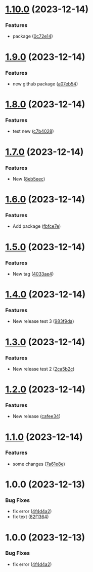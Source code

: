 # [1.10.0](https://gh_personal/12evgen/test-vercel/compare/v1.9.0...v1.10.0) (2023-12-14)


### Features

* package ([0c72e14](https://gh_personal/12evgen/test-vercel/commit/0c72e14709161289b52d66d3d15bee2412f97687))

# [1.9.0](https://gh_personal/12evgen/test-vercel/compare/v1.8.0...v1.9.0) (2023-12-14)


### Features

* new github package ([a07eb54](https://gh_personal/12evgen/test-vercel/commit/a07eb54fb16f28d26bcbd757f1cbffb22f7d8b79))

# [1.8.0](https://gh_personal/12evgen/test-vercel/compare/v1.7.0...v1.8.0) (2023-12-14)


### Features

* test new ([c7b4028](https://gh_personal/12evgen/test-vercel/commit/c7b40284bdc9fce3cf76c513572bda967d316318))

# [1.7.0](https://gh_personal/12evgen/test-vercel/compare/v1.6.0...v1.7.0) (2023-12-14)


### Features

* New ([8eb5eec](https://gh_personal/12evgen/test-vercel/commit/8eb5eecab00b3f28d39e92014373feadb99ccbb3))

# [1.6.0](https://gh_personal/12evgen/test-vercel/compare/v1.5.0...v1.6.0) (2023-12-14)


### Features

* Add package ([fbfce7e](https://gh_personal/12evgen/test-vercel/commit/fbfce7e0ebcceb7d509f04ec960021cae87ab341))

# [1.5.0](https://gh_personal/12evgen/test-vercel/compare/v1.4.0...v1.5.0) (2023-12-14)


### Features

* New tag ([4033ae4](https://gh_personal/12evgen/test-vercel/commit/4033ae4eb92abb74c611a6a68b3902651d529902))

# [1.4.0](https://gh_personal/12evgen/test-vercel/compare/v1.3.0...v1.4.0) (2023-12-14)


### Features

* New release test 3 ([983f9da](https://gh_personal/12evgen/test-vercel/commit/983f9dad48f62771db08eb26f562450e9231843f))

# [1.3.0](https://gh_personal/12evgen/test-vercel/compare/v1.2.0...v1.3.0) (2023-12-14)


### Features

* New release test 2 ([2ca5b2c](https://gh_personal/12evgen/test-vercel/commit/2ca5b2cb42da23d62a70926c9d08e1ed53238a74))

# [1.2.0](https://gh_personal/12evgen/test-vercel/compare/v1.1.0...v1.2.0) (2023-12-14)


### Features

* New release ([cafee34](https://gh_personal/12evgen/test-vercel/commit/cafee349a26e03dcbceadc956f1d12acf0eaa8da))

# [1.1.0](https://gh_personal/12evgen/test-vercel/compare/v1.0.0...v1.1.0) (2023-12-14)


### Features

* some changes ([7a61e8e](https://gh_personal/12evgen/test-vercel/commit/7a61e8e17e138b1107e756edf21ac5a78a9cc728))

# 1.0.0 (2023-12-13)


### Bug Fixes

* fix error ([4f4d4a2](https://gh_personal/12evgen/test-vercel/commit/4f4d4a223e4e53348d7d8c3ac8588a8a34df566b))
* fix text ([82f1364](https://gh_personal/12evgen/test-vercel/commit/82f13646ce2522743cf75a23db581d231e4efa87))

# 1.0.0 (2023-12-13)


### Bug Fixes

* fix error ([4f4d4a2](https://gh_personal/12evgen/test-vercel/commit/4f4d4a223e4e53348d7d8c3ac8588a8a34df566b))
